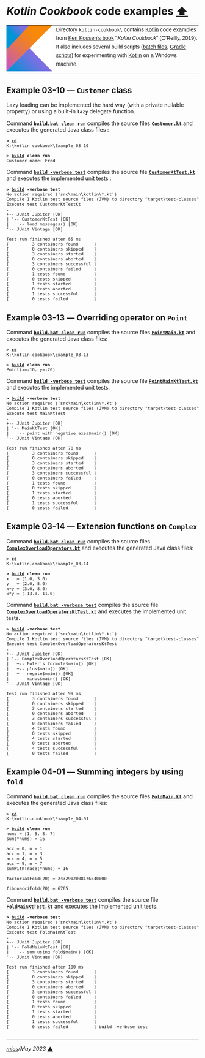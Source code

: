 # <span id="top">*Kotlin Cookbook* code examples</span> <span style="size:30%;"><a href="../README.md">⬆</a></span>

<table style="font-family:Helvetica,Arial;line-height:1.6;">
  <tr>
  <td style="border:0;padding:0 10px 0 0;min-width:120px;"><a href="https://kotlinlang.org/"><img src="../docs/kotlin.png" width="120" alt="Kotlin project"/></a></td>
  <td style="border:0;padding:0;vertical-align:text-top;">Directory <code>kotlin-cookbook\</code> contains <a href="https://kotlinlang.org/">Kotlin</a> code examples from <a href="http://shop.oreilly.com/product/0636920224327.do">Ken Kousen's book</a> "<i>Koltin Cookbook</i>" (O'Reilly, 2019).<br/>
  It also includes several build scripts (<a href="https://en.wikibooks.org/wiki/Windows_Batch_Scripting">batch files</a>, <a href="https://docs.gradle.org/current/userguide/writing_build_scripts.html">Gradle scripts</a>) for experimenting with <a href="https://kotlinlang.org/" rel="external">Kotlin</a> on a Windows machine.
  </td>
  </tr>
</table>

## <span id="ex_03-10">Example 03-10 ― `Customer` class</span>

Lazy loading can be implemented the hard way (with a private nullable property) or using a built-in **`lazy`** delegate function.

Command [**`build.bat clean run`**](./Example_03-10/build.bat) compiles the source files [**`Customer.kt`**](./Example_03-10/src/main/kotlin/Customer.kt) and executes the generated Java class files :

<pre style="font-size:80%;">
<b>&gt; <a href="https://docs.microsoft.com/en-us/windows-server/administration/windows-commands/cd">cd</a></b>
K:\kotlin-cookbook\Example_03-10
&nbsp;
<b>&gt; <a href="./Example_03-10/build.bat">build</a> clean run</b>
Customer name: Fred
</pre>

Command [**`build -verbose test`**](./Example_03-10/build.bat) compiles the source file [**`CustomerKtTest.kt`**](./Example_03-10/src/test/kotlin/CustomerKtTest.kt) and executes the implemented unit tests :

<pre style="font-size:80%;">
<b>&gt; <a href="./Example_03-10/build.bat">build</a> -verbose test</b>
No action required ('src\main\kotlin\*.kt')
Compile 1 Kotlin test source files (JVM) to directory "target\test-classes"
Execute test CustomerKtTestKt
.
+-- JUnit Jupiter [OK]
| '-- CustomerKtTest [OK]
|   '-- load messages() [OK]
'-- JUnit Vintage [OK]

Test run finished after 85 ms
[         3 containers found      ]
[         0 containers skipped    ]
[         3 containers started    ]
[         0 containers aborted    ]
[         3 containers successful ]
[         0 containers failed     ]
[         1 tests found           ]
[         0 tests skipped         ]
[         1 tests started         ]
[         0 tests aborted         ]
[         1 tests successful      ]
[         0 tests failed          ]
</pre>

## <span id="ex_03-13">Example 03-13 ― Overriding operator on `Point`</span>

Command [**`build.bat clean run`**](./Example_03-13/build.bat) compiles the source files [**`PointMain.kt`**](./Example_03-13/src/main/kotlin/PointMain.kt) and executes the generated Java class files:

<pre style="font-size:80%;">
<b>&gt; <a href="https://docs.microsoft.com/en-us/windows-server/administration/windows-commands/cd">cd</a></b>
K:\kotlin-cookbook\Example_03-13
&nbsp;
<b>&gt; <a href="./Example_03-13/build.bat">build</a> clean run</b>
Point(x=-10, y=-20)
</pre>

Command [**`build -verbose test`**](./Example_03-13/build.bat) compiles the source file [**`PointMainKtTest.kt`**](./Example_03-13/src/test/kotlin/PointMainKtTest.kt) and executes the implemented unit tests.

<pre style="font-size:80%;">
<b>&gt; <a href="./Example_03-13/build.bat">build</a> -verbose test</b>
No action required ('src\main\kotlin\*.kt')
Compile 1 Kotlin test source files (JVM) to directory "target\test-classes"
Execute test MainKtTest
.
+-- JUnit Jupiter [OK]
| '-- MainKtTest [OK]
|   '-- point with negative axes$main() [OK]
'-- JUnit Vintage [OK]

Test run finished after 70 ms
[         3 containers found      ]
[         0 containers skipped    ]
[         3 containers started    ]
[         0 containers aborted    ]
[         3 containers successful ]
[         0 containers failed     ]
[         1 tests found           ]
[         0 tests skipped         ]
[         1 tests started         ]
[         0 tests aborted         ]
[         1 tests successful      ]
[         0 tests failed          ]
</pre>

## <span id="ex_03-14">Example 03-14 ― Extension functions on `Complex`</span>

Command [**`build.bat clean run`**](./Example_03-14/build.bat) compiles the source files [**`ComplexOverloadOperators.kt`**](./Example_03-14/src/main/kotlin/ComplexOverloadOperators.kt) and executes the generated Java class files:

<pre style="font-size:80%;">
<b>&gt; <a href="https://docs.microsoft.com/en-us/windows-server/administration/windows-commands/cd">cd</a></b>
K:\kotlin-cookbook\Example_03-14
&nbsp;
<b>&gt; <a href="./Example_03-14/build.bat">build</a> clean run</b>
x   = (1.0, 3.0)
y   = (2.0, 5.0)
x+y = (3.0, 8.0)
x*y = (-13.0, 11.0)
</pre>

Command [**`build.bat -verbose test`**](./Example_03-14/build.bat) compiles the source file [**`ComplexOverloadOperatorsKtTest.kt`**](./Example_03-14/src/test/kotlin/ComplexOverloadOperatorsKtTest.kt) and executes the implemented unit tests.

<pre style="font-size:80%;">
<b>&gt; <a href="./Example_03-14/build.bat">build</a> -verbose test</b>
No action required ('src\main\kotlin\*.kt')
Compile 1 Kotlin test source files (JVM) to directory "target\test-classes"
Execute test ComplexOverloadOperatorsKtTest
.
+-- JUnit Jupiter [OK]
| '-- ComplexOverloadOperatorsKtTest [OK]
|   +-- Euler's formula$main() [OK]
|   +-- plus$main() [OK]
|   +-- negate$main() [OK]
|   '-- minus$main() [OK]
'-- JUnit Vintage [OK]

Test run finished after 99 ms
[         3 containers found      ]
[         0 containers skipped    ]
[         3 containers started    ]
[         0 containers aborted    ]
[         3 containers successful ]
[         0 containers failed     ]
[         4 tests found           ]
[         0 tests skipped         ]
[         4 tests started         ]
[         0 tests aborted         ]
[         4 tests successful      ]
[         0 tests failed          ]
</pre>

## <span id="ex_04-01">Example 04-01 ― Summing integers by using `fold`</span>

Command [**`build.bat clean run`**](./Example_04-01/build.bat) compiles the source files [**`FoldMain.kt`**](./Example_04-01/src/main/kotlin/FoldMain.kt) and executes the generated Java class files:

<pre style="font-size:80%;">
<b>&gt; <a href="https://docs.microsoft.com/en-us/windows-server/administration/windows-commands/cd">cd</a></b>
K:\kotlin-cookbook\Example_04-01
&nbsp;
<b>&gt; <a href="./Example_04-01/build.bat">build</a> clean run</b>
nums = [1, 3, 5, 7]
sum(*nums) = 16

acc = 0, n = 1
acc = 1, n = 3
acc = 4, n = 5
acc = 9, n = 7
sumWithTrace(*nums) = 16

factorialFold(20) = 2432902008176640000

fibonacciFold(20) = 6765
</pre>

Command [**`build.bat -verbose test`**](./Example_04-01/build.bat) compiles the source file [**`FoldMainKtTest.kt`**](./Example_04-01/src/test/kotlin/FoldMainKtTest.kt) and executes the implemented unit tests.

<pre style="font-size:80%;">
<b>&gt; <a href="./Example_04-01/build.bat">build</a> -verbose test</b>
No action required ('src\main\kotlin\*.kt')
Compile 1 Kotlin test source files (JVM) to directory "target\test-classes"
Execute test FoldMainKtTest
.
+-- JUnit Jupiter [OK]
| '-- FoldMainKtTest [OK]
|   '-- sum using fold$main() [OK]
'-- JUnit Vintage [OK]

Test run finished after 100 ms
[         3 containers found      ]
[         0 containers skipped    ]
[         3 containers started    ]
[         0 containers aborted    ]
[         3 containers successful ]
[         0 containers failed     ]
[         1 tests found           ]
[         0 tests skipped         ]
[         1 tests started         ]
[         0 tests aborted         ]
[         1 tests successful      ]
[         0 tests failed          ] build -verbose test</b>

</pre>

<!--
## <span id="footnotes">Footnotes</span>

<a name="footnote_01">[1]</a> ***Available targets*** [↩](#anchor_01)

<p style="margin:0 0 1em 20px;">
</p>
-->

***

*[mics](https://lampwww.epfl.ch/~michelou/)/May 2023* [**&#9650;**](#top)
<span id="bottom">&nbsp;</span>

[gradle_cli]: https://docs.gradle.org/current/userguide/command_line_interface.html
[kotlin]: https://kotlinlang.org/
[kotlin_conventions]: https://kotlinlang.org/docs/reference/operator-overloading.html
[kotlin_data_classes]: https://kotlinlang.org/docs/reference/data-classes.html
[kotlin_extensions]: https://kotlinlang.org/docs/tutorials/kotlin-for-py/extension-functionsproperties.html
[kotlin_lambdas]: https://kotlinlang.org/docs/reference/lambdas.html
[kotlin_lazy_props]: https://www.kotlindevelopment.com/lazy-property/
[mvn_cli]: https://maven.apache.org/ref/3.6.3/maven-embedder/cli.html

